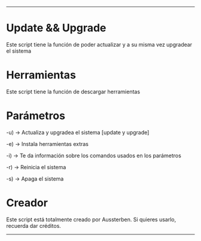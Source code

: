 ______________________________________________________________________________________________________________________________________________________________________________________________________________________________

# Update && Upgrade
Este script tiene la función de poder actualizar y a su misma vez upgradear el sistema

# Herramientas
Este script tiene la función de descargar herramientas

# Parámetros

-u) → Actualiza y upgradea el sistema [update y upgrade]
	
-e) → Instala herramientas extras
	
-i) → Te da información sobre los comandos usados en los parámetros
	
-r) → Reinicia el sistema
	
-s) → Apaga el sistema

# Creador
Este script está totalmente creado por Aussterben. Si quieres usarlo, recuerda dar créditos.

______________________________________________________________________________________________________________________________________________________________________________________________________________________________
